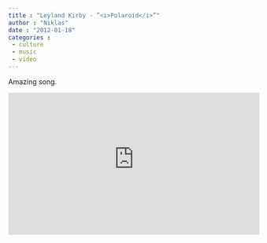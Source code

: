 ```yaml
---
title : "Leyland Kirby - ”<i>Polaroid</i>”"
author : "Niklas"
date : "2012-01-18"
categories : 
 - culture
 - music
 - video
---
```


Amazing song.

<iframe width="510" height="289" src="https://www.youtube-nocookie.com/embed/c5x0iDrY1Rs?rel=0" frameborder="0" allowfullscreen></iframe>
